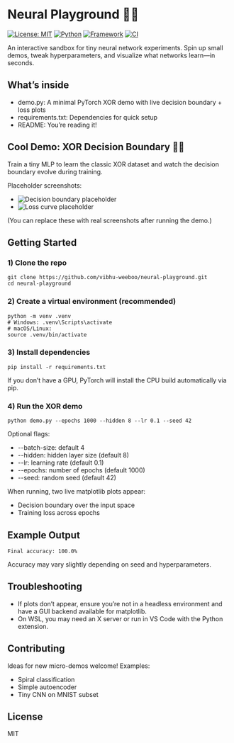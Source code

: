 # Neural Playground 🧠✨

[![License: MIT](https://img.shields.io/badge/License-MIT-green.svg)](LICENSE) [![Python](https://img.shields.io/badge/Python-3.9%2B-blue.svg)](#getting-started) [![Framework](https://img.shields.io/badge/PyTorch-2.x-EE4C2C.svg)](https://pytorch.org/) [![CI](https://img.shields.io/badge/Status-Experimental-purple.svg)](#about)

An interactive sandbox for tiny neural network experiments. Spin up small demos, tweak hyperparameters, and visualize what networks learn—in seconds.

## What’s inside
- demo.py: A minimal PyTorch XOR demo with live decision boundary + loss plots
- requirements.txt: Dependencies for quick setup
- README: You’re reading it!

## Cool Demo: XOR Decision Boundary 🔴🔵
Train a tiny MLP to learn the classic XOR dataset and watch the decision boundary evolve during training.

Placeholder screenshots:
- ![Decision boundary placeholder](docs/img/decision_boundary.png)
- ![Loss curve placeholder](docs/img/loss_curve.png)

(You can replace these with real screenshots after running the demo.)

## Getting Started

### 1) Clone the repo
```
git clone https://github.com/vibhu-weeboo/neural-playground.git
cd neural-playground
```

### 2) Create a virtual environment (recommended)
```
python -m venv .venv
# Windows: .venv\Scripts\activate
# macOS/Linux:
source .venv/bin/activate
```

### 3) Install dependencies
```
pip install -r requirements.txt
```

If you don’t have a GPU, PyTorch will install the CPU build automatically via pip.

### 4) Run the XOR demo
```
python demo.py --epochs 1000 --hidden 8 --lr 0.1 --seed 42
```
Optional flags:
- --batch-size: default 4
- --hidden: hidden layer size (default 8)
- --lr: learning rate (default 0.1)
- --epochs: number of epochs (default 1000)
- --seed: random seed (default 42)

When running, two live matplotlib plots appear:
- Decision boundary over the input space
- Training loss across epochs

## Example Output
```
Final accuracy: 100.0%
```
Accuracy may vary slightly depending on seed and hyperparameters.

## Troubleshooting
- If plots don’t appear, ensure you’re not in a headless environment and have a GUI backend available for matplotlib.
- On WSL, you may need an X server or run in VS Code with the Python extension.

## Contributing
Ideas for new micro-demos welcome! Examples:
- Spiral classification
- Simple autoencoder
- Tiny CNN on MNIST subset

## License
MIT
